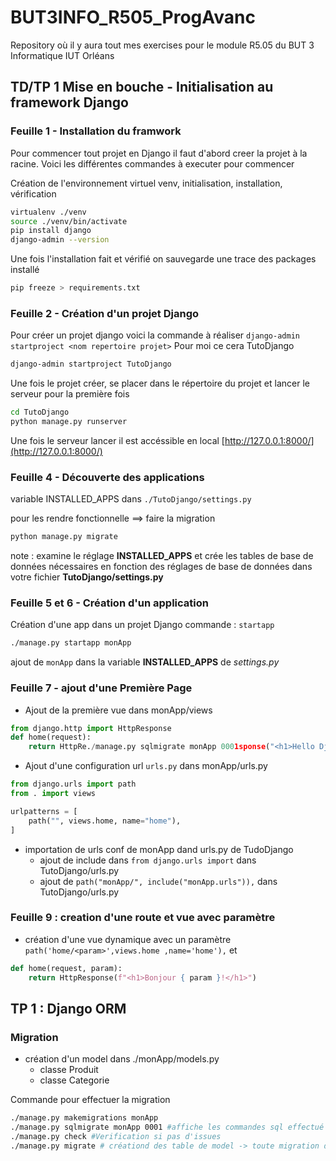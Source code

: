 # BUT3INFO_R505_ProgAvanc
Repository où il y aura tout mes exercises pour le module R5.05 du BUT 3 Informatique IUT Orléans

## TD/TP 1 Mise en bouche - Initialisation au framework Django
### Feuille 1 - Installation du framwork
Pour commencer tout projet en Django il faut d'abord creer la projet à la racine. 
Voici les différentes commandes à executer pour commencer

Création de l'environnement virtuel venv, initialisation, installation, vérification
```bash
virtualenv ./venv
source ./venv/bin/activate
pip install django
django-admin --version
```
Une fois l'installation fait et vérifié on sauvegarde une trace des packages installé

```bash 
pip freeze > requirements.txt
```

### Feuille 2 - Création d'un projet Django

Pour créer un projet django voici la commande à réaliser ```django-admin startproject <nom repertoire projet>```
Pour moi ce cera TutoDjango

```bash
django-admin startproject TutoDjango
```

Une fois le projet créer, se placer dans le répertoire du projet et lancer le serveur pour la première fois

```bash
cd TutoDjango
python manage.py runserver
```
Une fois le serveur lancer il est accéssible en local [http://127.0.0.1:8000/](http://127.0.0.1:8000/)

### Feuille 4 - Découverte des applications

variable INSTALLED_APPS dans `./TutoDjango/settings.py`

pour les rendre fonctionnelle ==> faire la migration 
```bash
python manage.py migrate
```
note : examine le réglage **INSTALLED_APPS** et crée les tables de base de données nécessaires en
fonction des réglages de base de données dans votre fichier **TutoDjango/settings.py**

### Feuille 5 et 6 - Création d'un application 

Création d'une app dans un projet Django commande : `startapp`

```bash
./manage.py startapp monApp
```
ajout de `monApp` dans la variable **INSTALLED_APPS** de *settings.py*

### Feuille 7 - ajout d'une Première Page

- Ajout de la première vue dans monApp/views
```py
from django.http import HttpResponse
def home(request):
    return HttpRe./manage.py sqlmigrate monApp 0001sponse("<h1>Hello Django!</h1>")
```
- Ajout d'une configuration url `urls.py` dans monApp/urls.py 
```py
from django.urls import path
from . import views

urlpatterns = [
    path("", views.home, name="home"),
]
```
- importation de urls conf de monApp dand urls.py de TudoDjango
    - ajout de include dans `from django.urls import` dans TutoDjango/urls.py
    - ajout de `path("monApp/", include("monApp.urls")),` dans TutoDjango/urls.py


### Feuille 9 : creation d'une route et vue avec paramètre
- création d'une vue dynamique avec un paramètre
`path('home/<param>',views.home ,name='home'),` et  
```py
def home(request, param):
    return HttpResponse(f"<h1>Bonjour { param }!</h1>") 
```

## TP 1 : Django ORM
### Migration 
- création d'un model dans ./monApp/models.py
    - classe Produit
    - classe Categorie

Commande pour effectuer la migration
```bash
./manage.py makemigrations monApp
./manage.py sqlmigrate monApp 0001 #affiche les commandes sql effectué par la migration
./manage.py check #Verification si pas d'issues
./manage.py migrate # créationd des table de model -> toute migration des toutes la apps
```


